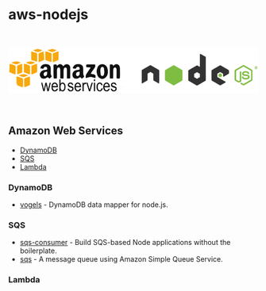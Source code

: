 # aws-nodejs
<br/>
<p align="center">
  <img src="https://raw.githubusercontent.com/John-Lin/aws-nodejs/master/media/aws_nodejs.png">
</p>
<br/>

## Amazon Web Services

- [DynamoDB](#dynamodb)
- [SQS](#sqs)
- [Lambda](#lambda)

### DynamoDB

 - [vogels](https://github.com/ryanfitz/vogels) - DynamoDB data mapper for node.js.

### SQS

 - [sqs-consumer](https://github.com/bbc/sqs-consumer) - Build SQS-based Node applications without the boilerplate.
 - [sqs](https://github.com/mafintosh/sqs) - A message queue using Amazon Simple Queue Service.

### Lambda
